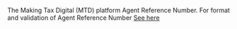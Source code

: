 The Making Tax Digital (MTD) platform Agent Reference Number. For format and validation of Agent Reference Number [See here](https://github.com/hmrc/agent-mtd-identifiers/blob/master/src/main/scala/uk/gov/hmrc/agentmtdidentifiers/model/Arn.scala)